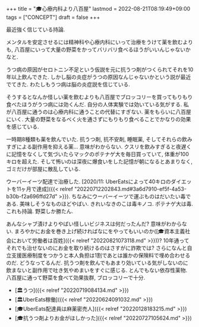 +++
title = "🎓心療内科より八百屋"
lastmod = 2022-08-21T08:19:49+09:00
tags = ["CONCEPT"]
draft = false
+++

最近強く信じている持論.

メンタルを安定させるには精神科や心療内科にいって治療をうけて薬を飲むよりも, 八百屋にいって大量の野菜をかってバリバリ食べるほうがいいんじゃないかなと.

うつ病の原因がセロトニン不足という仮説を元に抗うつ剤がつくられてそれを10年以上飲んできた. しかし脳の炎症がうつの原因なんじゃないかという説が最近でてきた. わたしもうつ病は脳の炎症説を信じている.

そうするとなんか怪しい薬を飲むよりも八百屋でブロッコリーを買ってもりもり食べたほうがうつ病には効くんだ. 自分の人体実験では効いている気がする. 私が八百屋に通うのは心療内科に通うことの代替にすぎない. 薬をもらいに八百屋にいく. 大量の野菜をなるべく火を通さずにもりもり食べることでかなりの効果を感じている.

一時期8種類も薬を飲んでいた. 抗うつ剤, 抗不安剤, 睡眠薬, そしてそれらの飲みすぎによる副作用を抑える薬... 意味がわからない. クスリを飲みすぎると夜遅くに記憶をなくして気づいたらマックのポテナゲ大を毎日買っていて, 体重が100キロを超えた. そして怖いのは深夜に爆食いをした記憶が朝になるとあまりなく, ゴミだけが部屋に散乱している.

ウーバーイーツ配達で治療した. [2020/11: UberEatsによって40キロのダイエットを11ヶ月で達成]({{< relref "20220712202843.md#3a6d7910-ef5f-4a53-b30b-f2a696ffd27d" >}}). ちなみにウーバーイーツで運ぶものはだいたい毒である. 美味しそうなものほどやばい. きれいなきのこは毒キノコ. ポテナゲ大は毒. これも持論. 野菜しか勝たん.

あんなシャブ漬けよりやばい怪しいビジネスは何だったんだ? 意味がわからない. まろやかにお金を巻き上げ続ければなにをやってもいいのか([🎓資本主義社会において労働者は百姓]({{< relref "20220821073118.md" >}}))? 10年通ってそれでも治せないのにお金を取り続けるのはさすがに詐欺では? さらになんと自立支援医療制度をつかうと本人負担は1割であとは誰かの保険料で埋め合わせるのだ. どうなってるんだ. 抗うつ剤を飲んでもあまり効いている気がしないのに飲まないと副作用で吐き気やめまいをすぐに感じる. とんでもない依存性薬物. 八百屋に通って野菜を食べて効果抜群, ブロッコリーで十分.

-   [🏛うつ]({{< relref "20220719084134.md" >}})
-   [🏛UberEats稼働]({{< relref "20220624091032.md" >}})
-   [🎓UberEats配達員は麻薬密売人]({{< relref "20220128183215.md" >}})
-   [🎓抗うつ剤よりお金がほしかった]({{< relref "20220727105624.md" >}})
